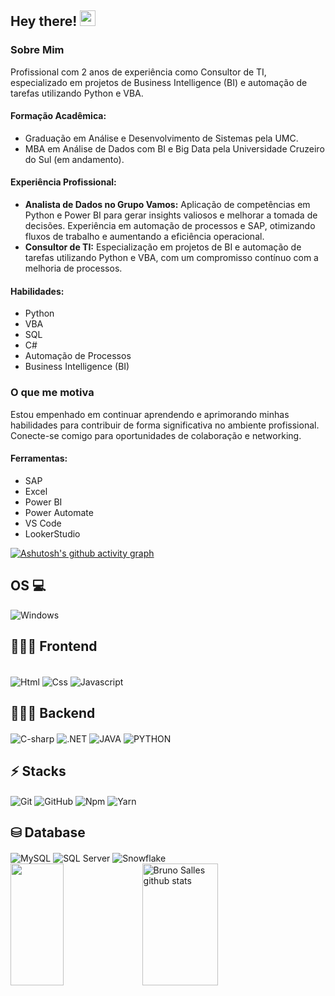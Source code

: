 <h2 align="left"> Hey there! <img src = "https://raw.githubusercontent.com/MartinHeinz/MartinHeinz/master/wave.gif" width = 25px> <br /> </h2> 

<h3>Sobre Mim</h3>

<p>Profissional com 2 anos de experiência como Consultor de TI, especializado em projetos de Business Intelligence (BI) e automação de tarefas utilizando Python e VBA.</p>

<h4>Formação Acadêmica:</h4>
<ul>
  <li>Graduação em Análise e Desenvolvimento de Sistemas pela UMC.</li>
  <li>MBA em Análise de Dados com BI e Big Data pela Universidade Cruzeiro do Sul (em andamento).</li>
</ul>

<h4>Experiência Profissional:</h4>
<ul>
  <li><strong>Analista de Dados no Grupo Vamos:</strong> Aplicação de competências em Python e Power BI para gerar insights valiosos e melhorar a tomada de decisões. Experiência em automação de processos e SAP, otimizando fluxos de trabalho e aumentando a eficiência operacional.</li>
  <li><strong>Consultor de TI:</strong> Especialização em projetos de BI e automação de tarefas utilizando Python e VBA, com um compromisso contínuo com a melhoria de processos.</li>
</ul>

<h4>Habilidades:</h4>
<ul>
  <li>Python</li>
  <li>VBA</li>
  <li>SQL</li>
  <li>C#</li>
  <li>Automação de Processos</li>
  <li>Business Intelligence (BI)</li>
</ul>

<h3>O que me motiva</h3>
Estou empenhado em continuar aprendendo e aprimorando minhas habilidades para contribuir de forma significativa no ambiente profissional. Conecte-se comigo para oportunidades de colaboração e networking.

<h4>Ferramentas:</h4>
<ul>
  <li>SAP</li>
  <li>Excel</li>
  <li>Power BI</li>
  <li>Power Automate</li>
  <li>VS Code</li>
  <li>LookerStudio</li>
</ul>
  

[![Ashutosh's github activity graph](https://github-readme-activity-graph.vercel.app/graph?username=BLSalles&bg_color=0d1117&color=3333FF&line=3333FF&point=ff9494&area=true&hide_border=true)](https://github.com/ashutosh00710/github-readme-activity-graph)

## OS 💻
<img align="center" alt="Windows" src="https://img.shields.io/badge/Windows-0078D6?style=for-the-badge&logo=windows&logoColor=white" />

## 👨🏾‍💻 Frontend
  <div style="display: inline_block"><br> 
<img align="center" alt="Html" src="https://img.shields.io/badge/HTML5-E34F26?style=for-the-badge&logo=html5&logoColor=white" />
<img align="center" alt="Css" src="https://img.shields.io/badge/CSS3-1572B6?style=for-the-badge&logo=css3&logoColor=white" />
<img align="center" alt="Javascript" src="https://img.shields.io/badge/JavaScript-F7DF1E?style=for-the-badge&logo=javascript&logoColor=black" />

## 👨🏾‍💻 Backend
<img align="center" alt="C-sharp" src="https://img.shields.io/badge/C%23-239120?style=for-the-badge&logo=csharp&logoColor=white" />   
<img align="center" alt=".NET" src="https://img.shields.io/badge/.NET-512BD4?style=for-the-badge&logo=dotnet&logoColor=white" />
<img align="center" alt="JAVA" src="https://img.shields.io/badge/Java-F7DF1E?style=for-the-badge&logo=java&logoColor=white" />
<img align="center" alt="PYTHON" src="https://img.shields.io/badge/Python-363636?style=for-the-badge&logo=python&logoColor=white" />

## ⚡ Stacks 
<img align="center" alt="Git" src="https://img.shields.io/badge/GIT-E44C30?style=for-the-badge&logo=git&logoColor=white" />
<img align="center" alt="GitHub" src="https://img.shields.io/badge/GitHub-100000?style=for-the-badge&logo=github&logoColor=white" />
<img align="center" alt="Npm" src="https://img.shields.io/badge/NPM-%23CB3837.svg?style=for-the-badge&logo=npm&logoColor=white" />
<img align="center" alt="Yarn" src="https://img.shields.io/badge/yarn-%232C8EBB.svg?style=for-the-badge&logo=yarn&logoColor=white" />

## ⛁ Database
<img align="center" alt="MySQL" src="https://img.shields.io/badge/MySQL-4479A1?style=for-the-badge&logo=mysql&logoColor=white" />
<img align="center" alt="SQL Server" src="https://img.shields.io/badge/SQL%20Server-CC2927?style=for-the-badge&logo=microsoft%20sql%20server&logoColor=white" />
<img align="center" alt="Snowflake" src="https://img.shields.io/badge/Snowflake-29B5E8?style=for-the-badge&logo=snowflake&logoColor=white" />

<div>
  <img width="41%" height="195px" src="https://github-readme-stats.vercel.app/api/top-langs/?username=BLSalles&layout=compact&hide_border=true&title_color=FBFCFC&text_color=ff91a4&bg_color=0d1117" />
  <img width="49%" height="195px" src="https://github-readme-stats.vercel.app/api?username=BLSalles&show_icons=true&count_private=true&hide_border=true&title_color=FBFCFC&icon_color=FBFCFC&text_color=c9d1d9&bg_color=0d1117" alt="Bruno Salles github stats" />
</div>

